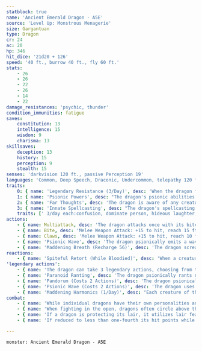 ```yaml
---
statblock: true
name: 'Ancient Emerald Dragon - A5E'
source: 'Level Up: Monstrous Menagerie'
size: Gargantuan
type: Dragon
cr: 24
ac: 20
hp: 346
hit_dice: '21d20 + 126'
speed: '40 ft., burrow 40 ft., fly 60 ft.'
stats:
    - 26
    - 26
    - 22
    - 26
    - 14
    - 22
damage_resistances: 'psychic, thunder'
condition_immunities: fatigue
saves:
    constitution: 13
    intelligence: 15
    wisdom: 9
    charisma: 13
skillsaves:
    deception: 13
    history: 15
    perception: 9
    stealth: 15
senses: 'darkvision 120 ft., passive Perception 19'
languages: 'Common, Deep Speech, Draconic, Undercommon, telepathy 120 ft.'
traits:
    0: { name: 'Legendary Resistance (3/Day)', desc: 'When the dragon fails a saving throw, it can choose to succeed instead. When it does, its eyes flash red as it goes into a fit of rage. Until the end of its next turn, it makes melee attacks with advantage against the creature that triggered the saving throw and with disadvantage against all other creatures.' }
    1: { name: 'Psionic Powers', desc: "The dragon's psionic abilities are considered both magical and psionic." }
    2: { name: 'Far Thoughts', desc: 'The dragon is aware of any creature that uses a psionic ability or communicates telepathically within 100 miles of it. As an action, the dragon can psionically observe a creature, object, or location it is familiar with within 100 miles. While observing a subject in this way, the dragon can see, hear, and communicate telepathically, but it is blind and deaf in regard to its physical senses and does not require food or water. The dragon can psionically observe a subject indefinitely and can end this effect and return to its own senses as an action.' }
    3: { name: 'Innate Spellcasting', desc: "The dragon's spellcasting ability is Charisma (save DC 21). It can innately cast the following spells, requiring no material components." }
    traits: [' 3/day each:confusion, dominate person, hideous laughter, suggestion', ' 1/day:irresistible dance, symbol']
actions:
    - { name: Multiattack, desc: 'The dragon attacks once with its bite and twice with its claws. In place of its bite, it can use Psionic Wave.' }
    - { name: Bite, desc: 'Melee Weapon Attack: +15 to hit, reach 15 ft., one target. Hit: 30 (4d10 + 8) piercing damage plus 9 (2d8) thunder damage.' }
    - { name: Claws, desc: 'Melee Weapon Attack: +15 to hit, reach 10 ft., one target. Hit: 21 (3d8 + 8) slashing damage.' }
    - { name: 'Psionic Wave', desc: 'The dragon psionically emits a wave of crushing mental pressure. Each creature within 20 feet makes a DC 21 Wisdom saving throw, taking 22 (4d10) psychic damage on a failed save or half damage on a success. Confused creatures make this saving throw with disadvantage.' }
    - { name: 'Maddening Breath (Recharge 56)', desc: 'The dragon screams, stripping flesh from bones and reason from minds in a 90-foot cone. Each creature in that area makes a DC 21 Constitution saving throw, taking 88 (16d10) thunder damage on a failed save or half damage on a success. Creatures that fail this saving throw by 10 or more are also psionically confused until the end of their next turn.' }
reactions:
    - { name: 'Spiteful Retort (While Bloodied)', desc: 'When a creature the dragon can see damages the dragon, the dragon lashes out with a psionic screech. The attacker makes a DC 17 Wisdom saving throw, taking 27 (6d8) thunder damage on a failed save or half damage on a success. Confused creatures make this saving throw with disadvantage.' }
'legendary actions':
    - { name: 'The dragon can take 3 legendary actions, choosing from the options below', desc: "Only one legendary action can be used at a time and only at the end of another creature's turn. It regains spent legendary actions at the start of its turn." }
    - { name: 'Paranoid Ranting', desc: 'The dragon psionically rants nonsense at a creature that can hear it within 60 feet. The target makes a DC 18 Wisdom saving throw. On a failed save, the creature gains a randomly determined short-term mental stress effect or madness.' }
    - { name: 'Pandorum (Costs 2 Actions)', desc: 'The dragon psionically targets one creature within 60 feet. The target makes a DC 17 Wisdom saving throw, becoming confused on a failure. While confused in this way, the target regards their allies as traitorous enemies. When rolling to determine its actions, treat a roll of 1 to 4 as a result of 8. The target repeats the saving throw at the end of each of its turns, ending the effect on a success.' }
    - { name: 'Psionic Wave (Costs 2 Actions)', desc: 'The dragon uses Psionic Wave.' }
    - { name: 'Maddening Harmonics (1/Day)', desc: "Each creature of the dragon's choice that can hear it within 120 feet makes a DC 17 Wisdom saving throw. On a failure, a creature becomes psionically confused for 1 minute. A creature repeats the saving throw at the end of each of its turns, ending the effect on itself on a success." }
combat:
    - { name: 'While individual dragons have their own personalities and tactics, most rely heavily on their breath weapons', desc: 'They use them whenever they can, preferably from maximum distance and while flying above their enemies.' }
    - { name: 'When fighting in the open, dragons often circle above their enemies as they wait for their breath weapons to recharge', desc: "They only close to melee if their enemies deal significant damage with ranged attacks, or if they can savage an enemy cut off from its allies. Once bloodied, dragons become more aggressive, attacking with bite and claws when their breath weapons aren't available." }
    - { name: 'If a dragon is protecting its lair, it utilizes lair features, traps, allies, and architecture such as escape tunnels to keep up a hit-and-run fight, reappearing only when it has a fully-recharged breath weapon', desc: 'If the dragon is forced into melee combat, it uses its bite and claws against a single foe. If it has legendary actions like Roar and Wing Attack, it uses them to disperse its other enemies.' }
    - { name: 'If reduced to less than one-fourth its hit points while fighting in the open, a dragon flies away', desc: 'However, it fights to the death to defend its lair, unless it can regain the upper hand through tricks or bargains.' }

---
```

```statblock
monster: Ancient Emerald Dragon - A5E
```
